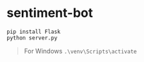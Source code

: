 # sentiment-bot

```
pip install Flask
python server.py
```

> For Windows
```.\venv\Scripts\activate```